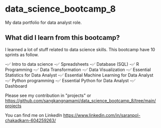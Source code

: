 # data_science_bootcamp_8
My data portfolio for data analyst role.

## What did I learn from this bootcamp?

I learned a lot of stuff related to data science skills. This bootcamp have 10 sprints as follow.

 -✅ Intro to data science
 -✅ Spreadsheets
 -✅ Database (SQL)
 -✅ R Programming
 -✅ Data Transformation
 -✅ Data Visualization
 -✅ Essential Statistics for Data Analyst
 -✅ Essential Machine Learning for Data Analyst
 -✅ Python programming
 -✅ Essential Python for Data Analyst
 -✅ Dashboard

Please see my contribution in "projects" or https://github.com/sangkangnamami/data_science_bootcamp_8/tree/main/projects

You can find me on  LinkedIn https://www.linkedin.com/in/saranpol-chakadkarn-604259263/
